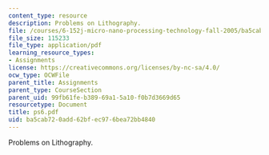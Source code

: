 ```yaml
---
content_type: resource
description: Problems on Lithography.
file: /courses/6-152j-micro-nano-processing-technology-fall-2005/ba5cab720add62bfec976bea72bb4840_ps6.pdf
file_size: 115233
file_type: application/pdf
learning_resource_types:
- Assignments
license: https://creativecommons.org/licenses/by-nc-sa/4.0/
ocw_type: OCWFile
parent_title: Assignments
parent_type: CourseSection
parent_uid: 99fb61fe-b389-69a1-5a10-f0b7d3669d65
resourcetype: Document
title: ps6.pdf
uid: ba5cab72-0add-62bf-ec97-6bea72bb4840
---
```

Problems on Lithography.